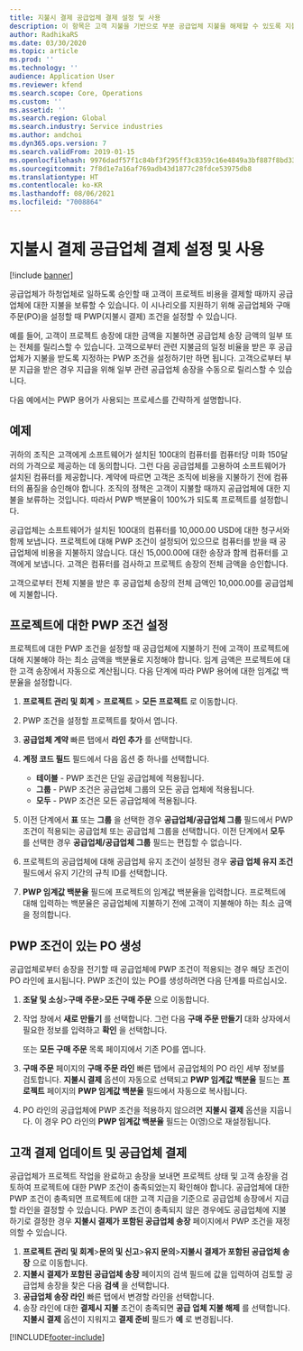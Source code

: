```yaml
---
title: 지불시 결제 공급업체 결제 설정 및 사용
description: 이 항목은 고객 지불을 기반으로 부분 공급업체 지불을 해제할 수 있도록 지불시 결제(PWP) 조건을 작성하는 방법을 설명합니다.
author: RadhikaRS
ms.date: 03/30/2020
ms.topic: article
ms.prod: ''
ms.technology: ''
audience: Application User
ms.reviewer: kfend
ms.search.scope: Core, Operations
ms.custom: ''
ms.assetid: ''
ms.search.region: Global
ms.search.industry: Service industries
ms.author: andchoi
ms.dyn365.ops.version: 7
ms.search.validFrom: 2019-01-15
ms.openlocfilehash: 9976dadf57f1c84bf3f295ff3c8359c16e4849a3bf887f8bd33e46a04e2a5952
ms.sourcegitcommit: 7f8d1e7a16af769adb43d1877c28fdce53975db8
ms.translationtype: HT
ms.contentlocale: ko-KR
ms.lasthandoff: 08/06/2021
ms.locfileid: "7008864"
---
```

# <a name="set-up-and-use-pay-when-paid-vendor-payments"></a>지불시 결제 공급업체 결제 설정 및 사용

[!include [banner](../includes/banner.md)]

공급업체가 하청업체로 일하도록 승인할 때 고객이 프로젝트 비용을 결제할 때까지 공급업체에 대한 지불을 보류할 수 있습니다. 이 시나리오를 지원하기 위해 공급업체와 구매 주문(PO)을 설정할 때 PWP(지불시 결제) 조건을 설정할 수 있습니다.

예를 들어, 고객이 프로젝트 송장에 대한 금액을 지불하면 공급업체 송장 금액의 일부 또는 전체를 릴리스할 수 있습니다. 고객으로부터 관련 지불금의 일정 비율을 받은 후 공급업체가 지불을 받도록 지정하는 PWP 조건을 설정하기만 하면 됩니다. 고객으로부터 부분 지급을 받은 경우 지급을 위해 일부 관련 공급업체 송장을 수동으로 릴리스할 수 있습니다.

다음 예에서는 PWP 용어가 사용되는 프로세스를 간략하게 설명합니다.

## <a name="example"></a>예제

귀하의 조직은 고객에게 소프트웨어가 설치된 100대의 컴퓨터를 컴퓨터당 미화 150달러의 가격으로 제공하는 데 동의합니다. 그런 다음 공급업체를 고용하여 소프트웨어가 설치된 컴퓨터를 제공합니다. 계약에 따르면 고객은 조직에 비용을 지불하기 전에 컴퓨터의 품질을 승인해야 합니다. 조직의 정책은 고객이 지불할 때까지 공급업체에 대한 지불을 보류하는 것입니다. 따라서 PWP 백분율이 100%가 되도록 프로젝트를 설정합니다.

공급업체는 소프트웨어가 설치된 100대의 컴퓨터를 10,000.00 USD에 대한 청구서와 함께 보냅니다. 프로젝트에 대해 PWP 조건이 설정되어 있으므로 컴퓨터를 받을 때 공급업체에 비용을 지불하지 않습니다. 대신 15,000.00에 대한 송장과 함께 컴퓨터를 고객에게 보냅니다. 고객은 컴퓨터를 검사하고 프로젝트 송장의 전체 금액을 승인합니다.

고객으로부터 전체 지불을 받은 후 공급업체 송장의 전체 금액인 10,000.00를 공급업체에 지불합니다.

## <a name="set-up-pwp-terms-for-a-project"></a>프로젝트에 대한 PWP 조건 설정

프로젝트에 대한 PWP 조건을 설정할 때 공급업체에 지불하기 전에 고객이 프로젝트에 대해 지불해야 하는 최소 금액을 백분율로 지정해야 합니다. 임계 금액은 프로젝트에 대한 고객 송장에서 자동으로 계산됩니다. 다음 단계에 따라 PWP 용어에 대한 임계값 백분율을 설정합니다.

1. **프로젝트 관리 및 회계** \> **프로젝트** \> **모든 프로젝트** 로 이동합니다.
2. PWP 조건을 설정할 프로젝트를 찾아서 엽니다.
3. **공급업체 계약** 빠른 탭에서 **라인 추가** 를 선택합니다.
3. **계정 코드 필드** 필드에서 다음 옵션 중 하나를 선택합니다.

    - **테이블** - PWP 조건은 단일 공급업체에 적용됩니다.
    - **그룹** - PWP 조건은 공급업체 그룹의 모든 공급 업체에 적용됩니다.
    - **모두** - PWP 조건은 모든 공급업체에 적용됩니다.

4. 이전 단계에서 **표** 또는 **그룹** 을 선택한 경우 **공급업체/공급업체 그룹** 필드에서 PWP 조건이 적용되는 공급업체 또는 공급업체 그룹을 선택합니다. 이전 단계에서 **모두** 를 선택한 경우 **공급업체/공급업체 그룹** 필드는 편집할 수 없습니다.
5. 프로젝트의 공급업체에 대해 공급업체 유지 조건이 설정된 경우 **공급 업체 유지 조건** 필드에서 유지 기간의 규칙 ID를 선택합니다.
6. **PWP 임계값 백분율** 필드에 프로젝트의 임계값 백분율을 입력합니다. 프로젝트에 대해 입력하는 백분율은 공급업체에 지불하기 전에 고객이 지불해야 하는 최소 금액을 정의합니다.

## <a name="create-a-po-that-has-pwp-terms"></a>PWP 조건이 있는 PO 생성

공급업체로부터 송장을 전기할 때 공급업체에 PWP 조건이 적용되는 경우 해당 조건이 PO 라인에 표시됩니다. PWP 조건이 있는 PO를 생성하려면 다음 단계를 따르십시오.

1. **조달 및 소싱**\>**구매 주문**\>**모든 구매 주문** 으로 이동합니다.
2. 작업 창에서 **새로 만들기** 를 선택합니다. 그런 다음 **구매 주문 만들기** 대화 상자에서 필요한 정보를 입력하고 **확인** 을 선택합니다.

    또는 **모든 구매 주문** 목록 페이지에서 기존 PO를 엽니다.

4. **구매 주문** 페이지의 **구매 주문 라인** 빠른 탭에서 공급업체의 PO 라인 세부 정보를 검토합니다. **지불시 결제** 옵션이 자동으로 선택되고 **PWP 임계값 백분율** 필드는 **프로젝트** 페이지의 **PWP 임계값 백분율** 필드에서 자동으로 복사됩니다.
6. PO 라인의 공급업체에 PWP 조건을 적용하지 않으려면 **지불시 결제** 옵션을 지웁니다. 이 경우 PO 라인의 **PWP 임계값 백분율** 필드는 0(영)으로 재설정됩니다.

## <a name="update-a-customer-payment-and-pay-the-vendor"></a>고객 결제 업데이트 및 공급업체 결제

공급업체가 프로젝트 작업을 완료하고 송장을 보내면 프로젝트 상태 및 고객 송장을 검토하여 프로젝트에 대한 PWP 조건이 충족되었는지 확인해야 합니다. 공급업체에 대한 PWP 조건이 충족되면 프로젝트에 대한 고객 지급을 기준으로 공급업체 송장에서 지급할 라인을 결정할 수 있습니다. PWP 조건이 충족되지 않은 경우에도 공급업체에 지불하기로 결정한 경우 **지불시 결제가 포함된 공급업체 송장** 페이지에서 PWP 조건을 재정의할 수 있습니다.

1. **프로젝트 관리 및 회계**\>**문의 및 신고**\>**유지 문의**\>**지불시 결제가 포함된 공급업체 송장** 으로 이동합니다.
2. **지불시 결제가 포함된 공급업체 송장** 페이지의 검색 필드에 값을 입력하여 검토할 공급업체 송장을 찾은 다음 **검색** 을 선택합니다.
3. **공급업체 송장 라인** 빠른 탭에서 변경할 라인을 선택합니다.
4. 송장 라인에 대한 **결제시 지불** 조건이 충족되면 **공급 업체 지불 해제** 를 선택합니다. **지불시 결제** 옵션이 지워지고 **결제 준비** 필드가 **예** 로 변경됩니다.


[!INCLUDE[footer-include](../includes/footer-banner.md)]